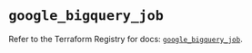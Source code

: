 # `google_bigquery_job`

Refer to the Terraform Registry for docs: [`google_bigquery_job`](https://registry.terraform.io/providers/hashicorp/google/6.39.0/docs/resources/bigquery_job).
